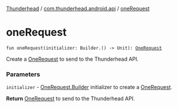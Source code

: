 [Thunderhead](../index.md) / [com.thunderhead.android.api](index.md) / [oneRequest](./one-request.md)

# oneRequest

`fun oneRequest(initializer: Builder.() -> Unit): `[`OneRequest`](../com.thunderhead.android.api.interactions/-one-request/index.md)

Create a [OneRequest](../com.thunderhead.android.api.interactions/-one-request/index.md) to send to the Thunderhead API.

### Parameters

`initializer` - [OneRequest.Builder](../com.thunderhead.android.api.interactions/-one-request/-builder/index.md) initializer to create a [OneRequest](../com.thunderhead.android.api.interactions/-one-request/index.md).

**Return**
[OneRequest](../com.thunderhead.android.api.interactions/-one-request/index.md) to send to the Thunderhead API.

